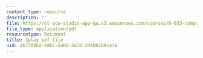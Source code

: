 ```yaml
---
content_type: resource
description: ''
file: https://ol-ocw-studio-app-qa.s3.amazonaws.com/courses/6-033-computer-system-engineering-spring-2018/ab7289b2686c54603a7d2d48bcb9ca7e_r2_-2KW76ec.pdf
file_type: application/pdf
resourcetype: Document
title: 3play pdf file
uid: ab7289b2-686c-5460-3a7d-2d48bcb9ca7e
---
```


